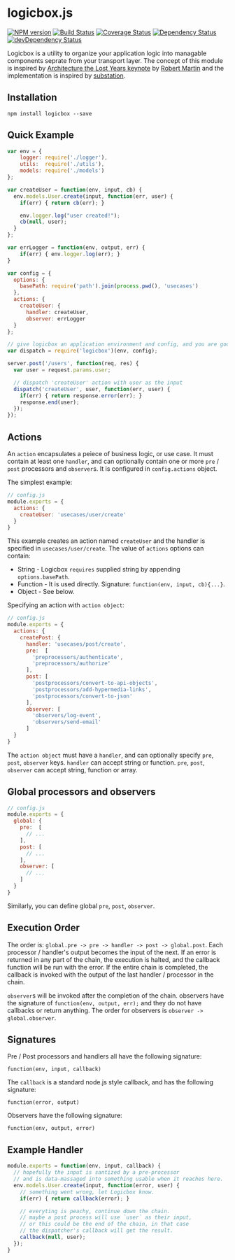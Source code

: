 logicbox.js
===========

[![NPM version](https://badge.fury.io/js/logicbox.png)](http://badge.fury.io/js/logicbox)
[![Build Status](https://travis-ci.org/aq1018/logicbox.png?branch=master)](https://travis-ci.org/aq1018/logicbox)
[![Coverage Status](https://coveralls.io/repos/aq1018/logicbox/badge.png)](https://coveralls.io/r/aq1018/logicbox)
[![Dependency Status](https://david-dm.org/aq1018/logicbox.png?theme=shields.io)](https://david-dm.org/aq1018/logicbox)
[![devDependency Status](https://david-dm.org/aq1018/logicbox/dev-status.png?theme=shields.io)](https://david-dm.org/aq1018/logicbox#info=devDependencies)

Logicbox is a utility to organize your application logic into managable components seprate from your transport layer. The concept of this module is inspired by [Architecture the Lost Years keynote](http://www.confreaks.com/videos/759-rubymidwest2011-keynote-architecture-the-lost-years) by [Robert Martin](http://en.wikipedia.org/wiki/Robert_Cecil_Martin) and the implementation is inspired by [substation](https://github.com/snusnu/substation).


Installation
------------

```
npm install logicbox --save
```

Quick Example
-------------

```javascript
var env = {
    logger: require('./logger'),
    utils:  require('./utils'),
    models: require('./models')
};

var createUser = function(env, input, cb) {
  env.models.User.create(input, function(err, user) {
    if(err) { return cb(err); }

    env.logger.log("user created!");
    cb(null, user);
  }
};

var errLogger = function(env, output, err) {
    if(err) { env.logger.log(err); }
}

var config = {
  options: {
    basePath: require('path').join(process.pwd(), 'usecases')
  },
  actions: {
    createUser: {
      handler: createUser,
      observer: errLogger
  }
};

// give logicbox an application environment and config, and you are good to go.
var dispatch = require('logicbox')(env, config);

server.post('/users', function(req, res) {
  var user = request.params.user;

  // dispatch 'createUser' action with user as the input
  dispatch('createUser', user, function(err, user) {
    if(err) { return response.error(err); }
    response.end(user);
  });
});

```

Actions
-------

An `action` encapsulates a peiece of business logic, or use case. It must contain at least one `handler`, and can optionally contain one or more `pre` / `post` processors and `observer`s. It is configured in `config.actions` object.

The simplest example:

```javascript
// config.js
module.exports = {
  actions: {
    createUser: 'usecases/user/create'
  }
}
```

This example creates an action named `createUser` and the handler is specified in `usecases/user/create`. The value of `actions` options can contain:

* String - Logicbox `requires` supplied string by appending `options.basePath`.
* Function - It is used directly. Signature: `function(env, input, cb){...}`.
* Object - See below.

Specifying an action with `action object`:

```javascript
// config.js
module.exports = {
  actions: {
    createPost: {
      handler: 'usecases/post/create',
      pre:  [
        'preprocessors/authenticate',
        'preprocessors/authorize'
      ],
      post: [
        'postprocessors/convert-to-api-objects',
        'postprocessors/add-hypermedia-links',
        'postprocessors/convert-to-json'
      ],
      observer: [
        'observers/log-event',
        'observers/send-email'
      ]
  }
}
```

The `action object` must have a `handler`, and can optionally specify `pre`, `post`, `observer` keys. `handler` can accept string or function. `pre`, `post`, `observer` can accept string, function or array.

Global processors and observers
-------------------------------

```javascript
// config.js
module.exports = {
  global: {
    pre:  [
      // ...
    ],
    post: [
      // ...
    ],
    observer: [
      // ...
    ]
  }
}
```

Similarly, you can define global `pre`, `post`, `observer`.

Execution Order
---------------

The order is: `global.pre -> pre -> handler -> post -> global.post`. Each processor / handler's output becomes the input of the next. If an error is returned in any part of the chain, the execution is halted, and the callback function will be run with the error. If the entire chain is completed, the callback is invoked with the output of the last handler / processor in the chain.

`observer`s will be invoked after the completion of the chain. observers have the signature of `function(env, output, err);` and they do not have callbacks or return anything. The order for observers is `observer -> global.observer`.


Signatures
----------

Pre / Post processors and handlers all have the following signature:

`function(env, input, callback)`

The `callback` is a standard node.js style callback, and has the following signature:

`function(error, output)`

Observers have the following signature:

`function(env, output, error)`

Example Handler
---------------

```javascript
module.exports = function(env, input, callback) {
  // hopefully the input is santized by a pre-processor
  // and is data-massaged into something usable when it reaches here.
  env.models.User.create(input, function(error, user) {
    // something went wrong, let Logicbox know.
    if(err) { return callback(error); }

    // everyting is peachy, continue down the chain.
    // maybe a post process will use `user` as their input,
    // or this could be the end of the chain, in that case
    // the dispatcher's callback will get the result.
    callback(null, user);
  });
}
```
